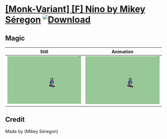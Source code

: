 # [\[Monk-Variant\] \[F\] Nino by Mikey Séregon](./) [![Download](https://img.shields.io/badge/Download--red?style=social&logo=github)](https://minhaskamal.github.io/DownGit/#/home?url=https://github.com/Klokinator/FE-Repo/tree/main/Battle%20Animations%2FMagi%20-%20Holy-Type%2F%5BMonk-Variant%5D%20%5BF%5D%20Nino%20by%20Mikey%20S%C3%A9regon%2F6.%20Magic)

## Magic

| Still | Animation |
| :---: | :-------: |
| ![Magic still](./Magic_000.png) | ![Magic](./Magic.gif) |

## Credit

Made by (Mikey Séregon)
